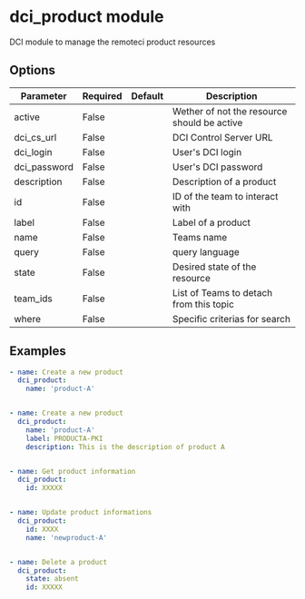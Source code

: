 # dci_product module

DCI module to manage the remoteci product resources

## Options

| Parameter | Required | Default | Description |
| --------- | -------- | ------- | ----------- |
| active | False |  | Wether of not the resource should be active |
| dci_cs_url | False |  | DCI Control Server URL |
| dci_login | False |  | User's DCI login |
| dci_password | False |  | User's DCI password |
| description | False |  | Description of a product |
| id | False |  | ID of the team to interact with |
| label | False |  | Label of a product |
| name | False |  | Teams name |
| query | False |  | query language |
| state | False |  | Desired state of the resource |
| team_ids | False |  | List of Teams to detach from this topic |
| where | False |  | Specific criterias for search |

## Examples

```yaml
- name: Create a new product
  dci_product:
    name: 'product-A'


- name: Create a new product
  dci_product:
    name: 'product-A'
    label: PRODUCTA-PKI
    description: This is the description of product A


- name: Get product information
  dci_product:
    id: XXXXX


- name: Update product informations
  dci_product:
    id: XXXX
    name: 'newproduct-A'


- name: Delete a product
  dci_product:
    state: absent
    id: XXXXX
```

